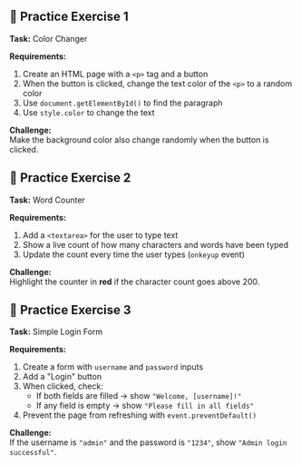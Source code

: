 ## 🎯 Practice Exercise 1

**Task:** Color Changer  

**Requirements:**  
1. Create an HTML page with a `<p>` tag and a button  
2. When the button is clicked, change the text color of the `<p>` to a random color  
3. Use `document.getElementById()` to find the paragraph  
4. Use `style.color` to change the text  

**Challenge:**  
Make the background color also change randomly when the button is clicked.


## 🎯 Practice Exercise 2

**Task:** Word Counter  

**Requirements:**  
1. Add a `<textarea>` for the user to type text  
2. Show a live count of how many characters and words have been typed  
3. Update the count every time the user types (`onkeyup` event)  

**Challenge:**  
Highlight the counter in **red** if the character count goes above 200.


## 🎯 Practice Exercise 3

**Task:** Simple Login Form  

**Requirements:**  
1. Create a form with `username` and `password` inputs  
2. Add a "Login" button  
3. When clicked, check:  
   - If both fields are filled → show `"Welcome, [username]!"`  
   - If any field is empty → show `"Please fill in all fields"`  
4. Prevent the page from refreshing with `event.preventDefault()`  

**Challenge:**  
If the username is `"admin"` and the password is `"1234"`, show `"Admin login successful"`.

